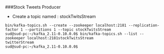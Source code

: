 ###Stock Tweets Producer

* Create a topic named : stockTwitsStream
```
bin/kafka-topics.sh --create --zookeeper localhost:2181 --replication-factor 1 --partitions 1 --topic stockTwitsStream
sud@sud-pc:~/kafka_2.11-0.10.0.0$ bin/kafka-topics.sh --list --zookeeper localhost:2181stockTwitsStream
twitterStream
sud@sud-pc:~/kafka_2.11-0.10.0.0$ 
```


